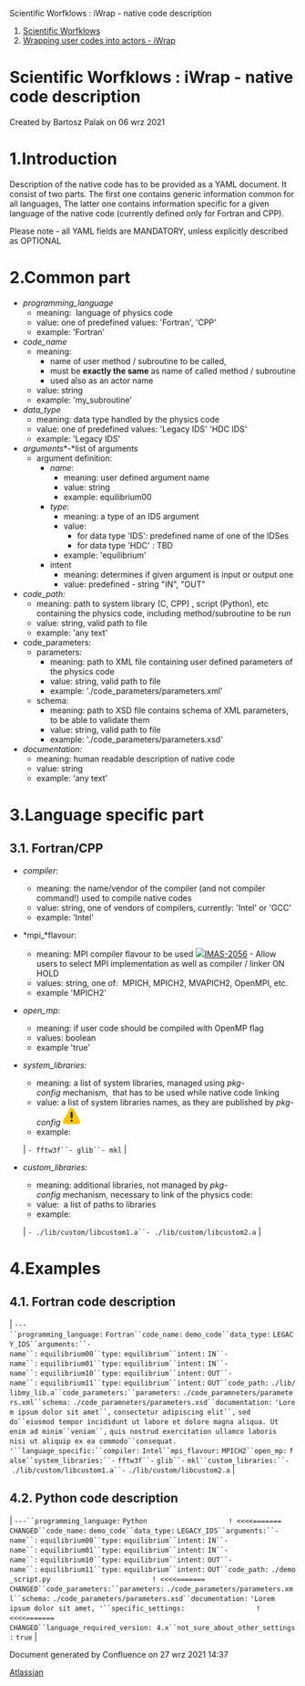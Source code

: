 


Scientific Worfklows : iWrap - native code description








1. [Scientific Worfklows](index.md)
2. [Wrapping user codes into actors - iWrap](Wrapping-user-codes-into-actors---iWrap_70877391.md)





 Scientific Worfklows : iWrap - native code description
=========================================================





 
 
 
 
 
 
 
 Created by  Bartosz Palak on 06 wrz 2021
 


1.Introduction
===============

Description of the native code has to be provided as a YAML document. It consist of two parts. The first one contains generic information common for all languages, The latter one contains information specific for a given language of the native code (currently defined only for Fortran and CPP). 

  


Please note - all YAML fields are MANDATORY, unless explicitly described as OPTIONAL


2.Common part
==============

* *programming\_language*
	+ meaning:  language of physics code
	+ value: one of predefined values: 'Fortran', 'CPP'
	+ example: 'Fortran'
* *code\_name*
	+ meaning:
		- name of user method / subroutine to be called,
		- must be **exactly the same** as name of called method / subroutine
		- used also as an actor name
	+ value: string
	+ example: 'my\_subroutine'
* *data\_type*
	+ meaning: data type handled by the physics code
	+ value: one of predefined values: 'Legacy IDS' 'HDC IDS'
	+ example: 'Legacy IDS'
* *arguments**-*list of arguments
	+ argument definition:
		- *name*:
			* meaning: user defined argument name
			* value: string
			* example: equilibrium00
		- *type*:
			* meaning: a type of an IDS argument
			* value:
				+ for data type 'IDS': predefined name of one of the IDSes
				+ for data type 'HDC' : TBD
			* example: 'equilibrium'
		- intent
			* meaning: determines if given argument is input or output one
			* value: predefined - string "IN", "OUT"
* *code\_path:*
	+ meaning: path to system library (C, CPP) , script (Python), etc containing the physics code, including method/subroutine to be run
	+ value: string, valid path to file
	+ example: 'any text'
* code\_parameters:
	+ parameters:
		- meaning: path to XML file containing user defined parameters of the physics code
		- value: string, valid path to file
		- example: './code\_parameters/parameters.xml'
	+ schema:
		- meaning: path to XSD file contains schema of XML parameters, to be able to validate them
		- value: string, valid path to file
		- example: './code\_parameters/parameters.xsd'
* *documentation:*
	+ meaning: human readable description of native code
	+ value: string
	+ example: 'any text'


3.Language specific part
=========================

3.1. Fortran/CPP
----------------

* *compiler*:
	+ meaning: the name/vendor of the compiler (and not compiler command!) used to compile native codes
	+ value: string, one of vendors of compilers, currently: 'Intel' or 'GCC'
	+ example: 'Intel'
* *mpi\_*flavour:
	+ meaning: MPI compiler flavour to be used [![](https://jira.iter.org/secure/viewavatar?size=xsmall&avatarId=13310&avatarType=issuetype)IMAS-2056](https://jira.iter.org/browse/IMAS-2056) - Allow users to select MPI implementation as well as compiler / linker ON HOLD
	+ values: string, one of:  MPICH, MPICH2, MVAPICH2, OpenMPI, etc.
	+ example 'MPICH2'
* *open\_mp*:
	+ meaning: if user code should be compiled with OpenMP flag
	+ values: boolean
	+ example 'true'
* *system\_libraries:*
	+ meaning: a list of system libraries, managed using *pkg-config* mechanism,  that has to be used while native code linking
	+ value: a list of system libraries names, as they are published by *pkg-config* ![(ostrzeżenie)](images/icons/emoticons/warning.svg)
	+ example: 
	
	
	
	| `- fftw3f``- glib``- mkl` |
* *custom\_libraries*:
	+ meaning: additional libraries, not managed by *pkg-config* mechanism, necessary to link of the physics code:
	+ value:  a list of paths to libraries
	+ example: 
	
	
	
	| `- ./lib/custom/libcustom1.a``- ./lib/custom/libcustom2.a` |


4.Examples
===========

4.1. Fortran code description
-----------------------------



| `---``programming_language:` `Fortran``code_name:` `demo_code``data_type:` `LEGACY_IDS``arguments:``-   name``:` `equilibrium00``type:` `equilibrium``intent:` `IN``-   name``:` `equilibrium01``type:` `equilibrium``intent:` `IN``-   name``:` `equilibrium10``type:` `equilibrium``intent:` `OUT``-   name``:` `equilibrium11``type:` `equilibrium``intent:` `OUT``code_path:` `./lib/libmy_lib.a``code_parameters:``parameters:` `./code_paramneters/parameters.xml``schema:` `./code_paramneters/parameters.xsd``documentation:` `'Lorem ipsum dolor sit amet``,` `consectetur adipiscing elit``,` `sed do``eiusmod tempor incididunt ut labore et dolore magna aliqua. Ut enim ad minim``veniam``,` `quis nostrud exercitation ullamco laboris nisi ut aliquip ex ea commodo``consequat. '``language_specific:``compiler:` `Intel``mpi_flavour:` `MPICH2``open_mp:` `false``system_libraries:``-` `fftw3f``-` `glib``-` `mkl``custom_libraries:``-` `./lib/custom/libcustom1.a``-` `./lib/custom/libcustom2.a` |

4.2. Python code description
----------------------------

  




| `---``programming_language:` `Python                    ! <<<<======= CHANGED``code_name:` `demo_code``data_type:` `LEGACY_IDS``arguments:``-   name``:` `equilibrium00``type:` `equilibrium``intent:` `IN``-   name``:` `equilibrium01``type:` `equilibrium``intent:` `IN``-   name``:` `equilibrium10``type:` `equilibrium``intent:` `OUT``-   name``:` `equilibrium11``type:` `equilibrium``intent:` `OUT``code_path:` `./demo_script.py                         ! <<<<======= CHANGED``code_parameters:``parameters:` `./code_parameters/parameters.xml``schema:` `./code_parameters/parameters.xsd``documentation:` `'Lorem ipsum dolor sit amet, '``specific_settings:`                                `! <<<<======= CHANGED``language_required_version:`  `4.x``not_sure_about_other_settings:` `true` |

  


  




 


Document generated by Confluence on 27 wrz 2021 14:37


[Atlassian](http://www.atlassian.com/)


 

